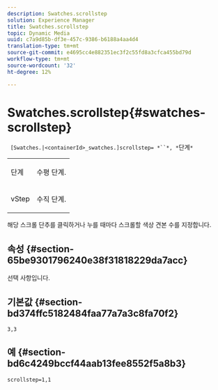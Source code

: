 ```yaml
---
description: Swatches.scrollstep
solution: Experience Manager
title: Swatches.scrollstep
topic: Dynamic Media
uuid: c7a9d85b-df3e-457c-9386-b6188a4aa4d4
translation-type: tm+mt
source-git-commit: e4695cc4e882351ec3f2c55fd8a3cfca455bd79d
workflow-type: tm+mt
source-wordcount: '32'
ht-degree: 12%

---
```



# Swatches.scrollstep{#swatches-scrollstep}

` [Swatches.|<containerId>_swatches.]scrollstep= *``*, *`단계`*`

<table id="table_DC890B3CAB6847318081AC74424147B9"> 
 <tbody> 
  <tr> 
   <td> <p> <span class="codeph"> <span class="varname"> 단계</span> </span> </p> </td> 
   <td> <p>수평 단계. </p> </td> 
  </tr> 
  <tr> 
   <td> <p> <span class="codeph"> <span class="varname"> vStep</span> </span> </p> </td> 
   <td> <p>수직 단계. </p> </td> 
  </tr> 
 </tbody> 
</table>

해당 스크롤 단추를 클릭하거나 누를 때마다 스크롤할 색상 견본 수를 지정합니다.

## 속성 {#section-65be9301796240e38f31818229da7acc}

선택 사항입니다.

## 기본값 {#section-bd374ffc5182484faa77a7a3c8fa70f2}

`3,3`

## 예 {#section-bd6c4249bccf44aab13fee8552f5a8b3}

`scrollstep=1,1`

